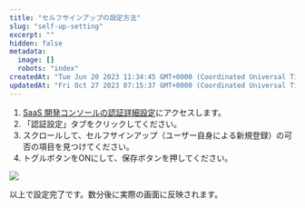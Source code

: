 ```yaml
---
title: "セルフサインアップの設定方法"
slug: "self-up-setting"
excerpt: ""
hidden: false
metadata: 
  image: []
  robots: "index"
createdAt: "Tue Jun 20 2023 11:34:45 GMT+0000 (Coordinated Universal Time)"
updatedAt: "Fri Oct 27 2023 07:15:37 GMT+0000 (Coordinated Universal Time)"
---
```

1. <a href="https://settings.console.saasus.io/customize" target="_blank">SaaS 開発コンソールの認証詳細設定</a>にアクセスします。
2. 「認証設定」タブをクリックしてください。
3. スクロールして、セルフサインアップ（ユーザー自身による新規登録）の可否の項目を見つけてください。
4. トグルボタンをONにして、保存ボタンを押してください。

![](https://files.readme.io/4d5bd14-_2023-06-20_23.57.56.png)

以上で設定完了です。数分後に実際の画面に反映されます。
